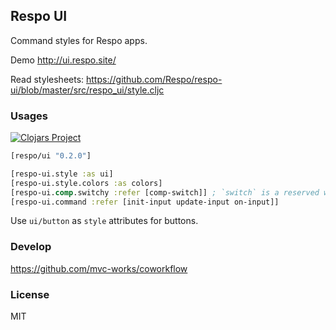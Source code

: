 
Respo UI
----

Command styles for Respo apps.

Demo http://ui.respo.site/

Read stylesheets: https://github.com/Respo/respo-ui/blob/master/src/respo_ui/style.cljc

### Usages

[![Clojars Project](https://img.shields.io/clojars/v/respo/ui.svg)](https://clojars.org/respo/ui)

```clojure
[respo/ui "0.2.0"]
```

```clojure
[respo-ui.style :as ui]
[respo-ui.style.colors :as colors]
[respo-ui.comp.switchy :refer [comp-switch]] ; `switch` is a reserved word
[respo-ui.command :refer [init-input update-input on-input]]
```

Use `ui/button` as `style` attributes for buttons.

### Develop

https://github.com/mvc-works/coworkflow

### License

MIT
